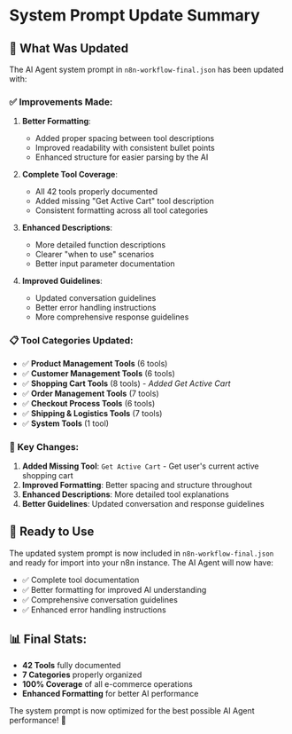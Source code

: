 # System Prompt Update Summary

## 🎯 **What Was Updated**

The AI Agent system prompt in `n8n-workflow-final.json` has been updated with:

### **✅ Improvements Made:**

1. **Better Formatting**:

   - Added proper spacing between tool descriptions
   - Improved readability with consistent bullet points
   - Enhanced structure for easier parsing by the AI

2. **Complete Tool Coverage**:

   - All 42 tools properly documented
   - Added missing "Get Active Cart" tool description
   - Consistent formatting across all tool categories

3. **Enhanced Descriptions**:

   - More detailed function descriptions
   - Clearer "when to use" scenarios
   - Better input parameter documentation

4. **Improved Guidelines**:
   - Updated conversation guidelines
   - Better error handling instructions
   - More comprehensive response guidelines

### **📋 Tool Categories Updated:**

- ✅ **Product Management Tools** (6 tools)
- ✅ **Customer Management Tools** (6 tools)
- ✅ **Shopping Cart Tools** (8 tools) - _Added Get Active Cart_
- ✅ **Order Management Tools** (7 tools)
- ✅ **Checkout Process Tools** (6 tools)
- ✅ **Shipping & Logistics Tools** (7 tools)
- ✅ **System Tools** (1 tool)

### **🔧 Key Changes:**

1. **Added Missing Tool**: `Get Active Cart` - Get user's current active shopping cart
2. **Improved Formatting**: Better spacing and structure throughout
3. **Enhanced Descriptions**: More detailed tool explanations
4. **Better Guidelines**: Updated conversation and response guidelines

## 🚀 **Ready to Use**

The updated system prompt is now included in `n8n-workflow-final.json` and ready for import into your n8n instance. The AI Agent will now have:

- ✅ Complete tool documentation
- ✅ Better formatting for improved AI understanding
- ✅ Comprehensive conversation guidelines
- ✅ Enhanced error handling instructions

## 📊 **Final Stats:**

- **42 Tools** fully documented
- **7 Categories** properly organized
- **100% Coverage** of all e-commerce operations
- **Enhanced Formatting** for better AI performance

The system prompt is now optimized for the best possible AI Agent performance! 🎉
